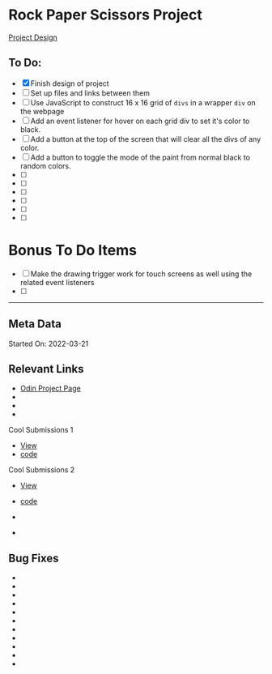 # Rock Paper Scissors Project

[Project Design](./docs/ui_design.png)


## To Do:

- [x] Finish design of project
- [ ] Set up files and links between them
- [ ] Use JavaScript to construct 16 x 16 grid of `divs` in a wrapper `div` on the webpage
- [ ] Add an event listener for hover on each grid div to set it's color to black.
- [ ] Add a button at the top of the screen that will clear all the divs of any color.
- [ ] Add a button to toggle the mode of the paint from normal black to random colors.
- [ ] 
- [ ] 
- [ ] 
- [ ] 
- [ ] 
- [ ] 

# Bonus To Do Items

- [ ] Make the drawing trigger work for touch screens as well using the related event listeners
- [ ]





---

## Meta Data

Started On: 2022-03-21


## Relevant Links

- [Odin Project Page](https://www.theodinproject.com/paths/foundations/courses/foundations/lessons/etch-a-sketch-project)
- []()
- []()
- []()

Cool Submissions 1
- [View](https://michalosman.github.io/etch-a-sketch/)
- [code](https://github.com/michalosman/etch-a-sketch)

Cool Submissions 2
- [View](https://bscottnz.github.io/esketch/)
- [code](https://github.com/bscottnz/esketch)

- []()
- []()

## Bug Fixes

- []()
- []()
- []()
- []()
- []()
- []()
- []()
- []()
- []()
- []()
- []()
